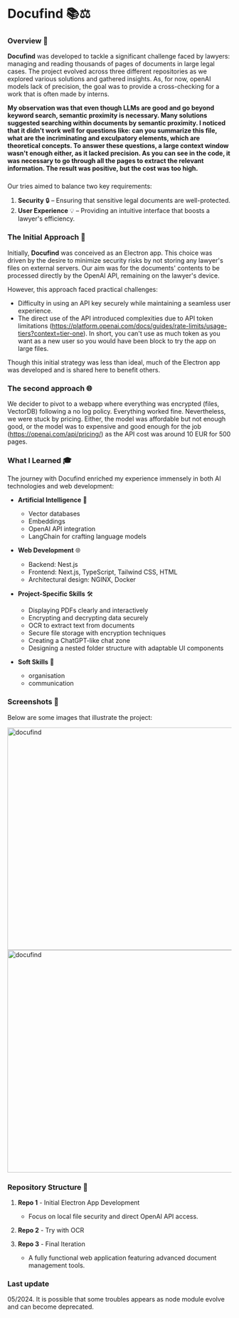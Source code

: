 # Docufind 📚⚖️

### Overview 🌟

**Docufind** was developed to tackle a significant challenge faced by lawyers: managing and reading thousands of pages of documents in large legal cases. The project evolved across three different repositories as we explored various solutions and gathered insights. As, for now, openAI models lack of precision, the goal was to provide a cross-checking for a work that is often made by interns. 

**My observation was that even though LLMs are good and go beyond keyword search, semantic proximity is necessary. Many solutions suggested searching within documents by semantic proximity. I noticed that it didn't work well for questions like: can you summarize this file, what are the incriminating and exculpatory elements, which are theoretical concepts. To answer these questions, a large context window wasn't enough either, as it lacked precision. As you can see in the code, it was necessary to go through all the pages to extract the relevant information. The result was positive, but the cost was too high.**

### 

Our tries aimed to balance two key requirements:
1. **Security** 🔒 – Ensuring that sensitive legal documents are well-protected.
2. **User Experience** 💡 – Providing an intuitive interface that boosts a lawyer's efficiency.

### The Initial Approach 🚀

Initially, **Docufind** was conceived as an Electron app. This choice was driven by the desire to minimize security risks by not storing any lawyer's files on external servers. Our aim was for the documents' contents to be processed directly by the OpenAI API, remaining on the lawyer's device.

However, this approach faced practical challenges:
- Difficulty in using an API key securely while maintaining a seamless user experience.
- The direct use of the API introduced complexities due to API token limitations (https://platform.openai.com/docs/guides/rate-limits/usage-tiers?context=tier-one). In short, you can't use as much token as you want as a new user so you would have been block to try the app on large files.

Though this initial strategy was less than ideal, much of the Electron app was developed and is shared here to benefit others.

### The second approach 🌐

We decider to pivot to a webapp where everything was encrypted (files, VectorDB) following a no log policy. Everything worked fine. 
Nevertheless, we were stuck by pricing. Either, the model was affordable but not enough good, or the model was to expensive and good enough for the job (https://openai.com/api/pricing/)
as the API cost was around 10 EUR for 500 pages. 

### What I Learned 🎓

The journey with Docufind enriched my experience immensely in both AI technologies and web development:

- **Artificial Intelligence** 🤖
  - Vector databases
  - Embeddings
  - OpenAI API integration
  - LangChain for crafting language models

- **Web Development** 🌐
  - Backend: Nest.js
  - Frontend: Next.js, TypeScript, Tailwind CSS, HTML
  - Architectural design: NGINX, Docker
  
- **Project-Specific Skills** 🛠️
  - Displaying PDFs clearly and interactively
  - Encrypting and decrypting data securely
  - OCR to extract text from documents
  - Secure file storage with encryption techniques
  - Creating a ChatGPT-like chat zone
  - Designing a nested folder structure with adaptable UI components

- **Soft Skills** 👷
  - organisation
  - communication

### Screenshots 📸

Below are some images that illustrate the project:

<img src="https://github.com/user-attachments/assets/769f1501-6b26-41e8-9e69-671fbfe492f9" alt="docufind" height="500" width="1000"/>
<img src="https://github.com/user-attachments/assets/ba65ecec-9e63-4ed3-b5df-ea0723978851" alt="docufind" height="500" width="1000"/>


### Repository Structure 📁

1. **Repo 1** - Initial Electron App Development
   - Focus on local file security and direct OpenAI API access.
   
2. **Repo 2** - Try with OCR

3. **Repo 3** - Final Iteration
   - A fully functional web application featuring advanced document management tools.

### Last update
05/2024. It is possible that some troubles appears as node module evolve and can become deprecated.



